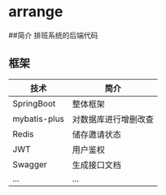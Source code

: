 # arrange
##简介
排班系统的后端代码
## 框架
技术 | 简介
---|---
SpringBoot | 整体框架
mybatis-plus | 对数据库进行增删改查
Redis | 储存邀请状态
JWT | 用户鉴权
Swagger | 生成接口文档
... |...



